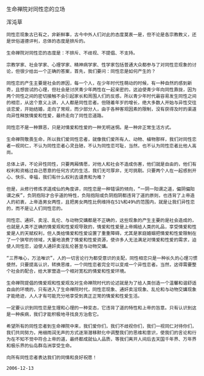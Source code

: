 生命禅院对同性恋的立场

浑沌草


    同性恋现象古已有之，非新鲜事，古今中外人们对此的态度莫衷一是，但不论是各宗教教义，还是世俗道德评判，总体的态度是排斥的。

    生命禅院对同性恋的态度是：不排斥、不歧视、不提倡、不支持。

    宗教学家、社会学家、心理学家、精神病学家、性学家包括普通大众都参与了对同性恋现象的讨论，但很少给出一个正确的答案，首先，我们要问：同性恋是如何产生的？

    同性恋的产生主要是社会的原因，每一个人，在少年时代性萌动的时候，有一种自然的感到新奇，且想尝试的心理，但社会是讨厌青少年两性在一起亲密的，这迫使青少年向同性靠拢，因为两个同性之间的密切接触不会引起家长和周围人们的反感，所以青少年时代最容易发生同性之间的相恋，从这个意义上讲，人人都是同性恋者。但随着年岁的增长，绝大多数人开始与异性交往谈恋爱，开始结婚，走向了常规，而少部分人，由于各种客观因素的限制，没有获得及时的渠道向异性释放情爱和性爱，最终走向了同性恋道路。

    同性恋不是一种罪恶，只是对情爱和性爱的一种无明迷惘。是一种非正常生活方式。

    生命禅院敬畏生命，所以我们爱同性恋者，就像我们爱所有人、动物、植物那样，我们对同性恋者一视同仁，不认为同性恋者心灵丑陋，不认为同性恋可耻，当然，也不认为同性恋者比他人高尚。

    总体上讲，不论异性同性，只要两厢情愿，对他人和社会不造成伤害，他们就是自由的，他们有权利和资格过自己愿意的任何方式的生活，我们无可厚非，无可挑剔。只要两个人在一起感到开心、快乐、幸福，我们有什么权利去谴责和为难？

    但是，从修行修炼求道成仙的角度讲，同性恋是一种错误的倾向，“一阴一阳谓之道，偏阴偏阳谓之疾”，负阴抱阳才合乎道的特性，负阳抱阳或负阴抱阴都违背了道的原则，也违背了上帝造人的初衷，上帝造男女两性，且把男女两性比例维持在51%和49%的范围内，就是让我们异性恋的，而不是让人们同性恋的。

    同性恋、通奸、卖淫、乱伦、与动物交媾都是不正确的，这些现象的产生主要的是社会造成的，也就是人类不正确的情爱观和性爱观导致的，情爱和性爱是上帝赐给人类的礼品，享受情爱和性爱是人的天赋权利，但人类给情爱和性爱设置了重重障碍，尤其是家庭婚姻把情爱和性爱限制在了一个狭窄的领域，大量地浪费了情爱和性爱资源，使许多人无法满足对情爱和性爱的需求，迫使人同性恋，迫使人通奸卖淫乱伦甚至与动物交媾。

    “三界唯心，万法唯识”，人的一切言论行为都受意识的支配，同性相恋只是一种长久的心理习惯使然，只要提高认识，转换思维，一个同性恋者完全可以变成一个异性恋者。当然，这得需要整个社会的配合，给大家营造一个相对宽松的情爱和性爱环境。

    生命禅院提倡的情爱观和性爱观及对生命禅院时代的论述就是为了给人类创造一个温馨和谐舒适自由的环境的，只有进入了生命禅院时代，同性恋现象、通奸卖淫现象、乱伦和与动物交媾现象才能绝迹，人人才有可能充分地享受到真正正常的情爱和性爱生活。

    一定要认识到同性恋是生理和心理的一种变态，它违背了道的特性和上帝的旨意。只有认识到这是一种疾病，我们才能积极地寻找良方治愈它。

    希望所有的同性恋者到生命禅院中来，我们爱你们，我们不歧视你们，我们一视同仁对待你们，我们共同努力，用细雨润无声的方式逐渐潜移默化中调整我们的思维和意识，使我们的言论和行为在不知不觉中符合上帝的道，最终都成就仙人品质，等我们离开人间后去天国千年界、万年界和极乐界的仙岛群岛洲享受生命。

    向所有同性恋者表达我们的同情和良好祝愿！

    2006-12-13



